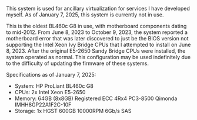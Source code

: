 This system is used for ancillary virtualization for services I have developed myself. As of January 7, 2025, this system is currently not in use.

This is the oldest BL460c G8 in use, with motherboard components dating to mid-2012. From June 8, 2023 to October 9, 2023, the system reported a motherboard error that was later discovered to just be the BIOS version not supporting the Intel Xeon Ivy Bridge CPUs that I attempted to install on June 8, 2023. After the original E5-2650 Sandy Bridge CPUs were installed, the system operated as normal. This configuration may be used indefinitely due to the difficulty of updating the firmware of these systems.

Specifications as of January 7, 2025:

- System: HP ProLiant BL460c G8
- CPUs: 2x Intel Xeon E5-2650
- Memory: 64GB (8x8GB) Registered ECC 4Rx4 PC3-8500 Qimonda IMHH8GP22A1F2C-10F
- Storage: 1x HGST 600GB 10000RPM 6Gb/s SAS
